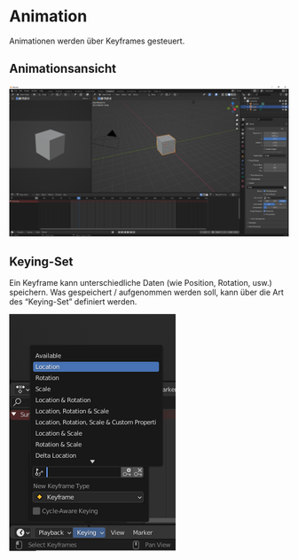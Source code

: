 # Animation

Animationen werden über Keyframes gesteuert.

## Animationsansicht

![Untitled](Abbildungen/Animation%2018e1d25d14634927bb04b557c549a0f9/Untitled.png)

## Keying-Set

Ein Keyframe kann unterschiedliche Daten (wie Position, Rotation, usw.) speichern. Was gespeichert / aufgenommen werden soll, kann über die Art des “Keying-Set” definiert werden.

![Untitled](Abbildungen/Animation%2018e1d25d14634927bb04b557c549a0f9/Untitled%201.png)